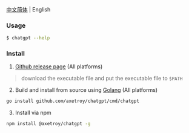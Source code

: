 [中文简体](README.md) | English

### Usage

```bash
$ chatgpt --help
```

### Install

1. [Github release page](https://github.com/axetroy/chatgpt/releases) (All platforms)

> download the executable file and put the executable file to `$PATH`

2. Build and install from source using [Golang](https://golang.org) (All platforms)

```bash
go install github.com/axetroy/chatgpt/cmd/chatgpt
```

3. Install via npm

```sh
npm install @axetroy/chatgpt -g
```
